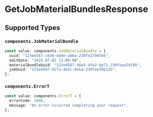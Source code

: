 # GetJobMaterialBundlesResponse


## Supported Types

### `components.JobMaterialBundle`

```typescript
const value: components.JobMaterialBundle = {
  uuid: "123e4567-c6a0-4dde-ab6a-230fe2794feb",
  editDate: "2025-07-01 12:00:00",
  materialBundleUuid: "123e4567-46e9-4fe2-be72-230feaa74f9b",
  jobUuid: "123e4567-027a-4e3c-8eba-230feef8b12b",
};
```

### `components.ErrorT`

```typescript
const value: components.ErrorT = {
  errorCode: 1000,
  message: "An error occurred completing your request",
};
```

